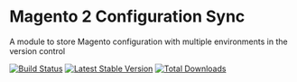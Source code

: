 # Magento 2 Configuration Sync

A module to store Magento configuration with multiple environments in the version control


[![Build Status](https://travis-ci.org/mygento/configsync.svg?branch=m2)](https://travis-ci.org/mygento/configsync)
[![Latest Stable Version](https://poser.pugx.org/mygento/configsync/v/stable)](https://packagist.org/packages/mygento/configsync)
[![Total Downloads](https://poser.pugx.org/mygento/configsync/downloads)](https://packagist.org/packages/mygento/configsync)
